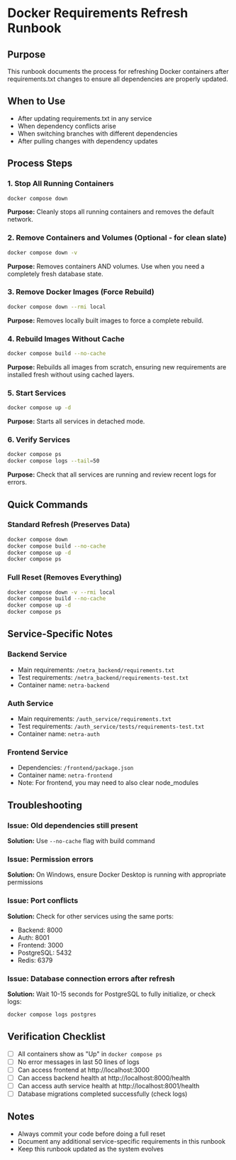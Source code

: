 # Docker Requirements Refresh Runbook

## Purpose
This runbook documents the process for refreshing Docker containers after requirements.txt changes to ensure all dependencies are properly updated.

## When to Use
- After updating requirements.txt in any service
- When dependency conflicts arise
- When switching branches with different dependencies
- After pulling changes with dependency updates

## Process Steps

### 1. Stop All Running Containers
```bash
docker compose down
```
**Purpose:** Cleanly stops all running containers and removes the default network.

### 2. Remove Containers and Volumes (Optional - for clean slate)
```bash
docker compose down -v
```
**Purpose:** Removes containers AND volumes. Use when you need a completely fresh database state.

### 3. Remove Docker Images (Force Rebuild)
```bash
docker compose down --rmi local
```
**Purpose:** Removes locally built images to force a complete rebuild.

### 4. Rebuild Images Without Cache
```bash
docker compose build --no-cache
```
**Purpose:** Rebuilds all images from scratch, ensuring new requirements are installed fresh without using cached layers.

### 5. Start Services
```bash
docker compose up -d
```
**Purpose:** Starts all services in detached mode.

### 6. Verify Services
```bash
docker compose ps
docker compose logs --tail=50
```
**Purpose:** Check that all services are running and review recent logs for errors.

## Quick Commands

### Standard Refresh (Preserves Data)
```bash
docker compose down
docker compose build --no-cache
docker compose up -d
docker compose ps
```

### Full Reset (Removes Everything)
```bash
docker compose down -v --rmi local
docker compose build --no-cache
docker compose up -d
docker compose ps
```

## Service-Specific Notes

### Backend Service
- Main requirements: `/netra_backend/requirements.txt`
- Test requirements: `/netra_backend/requirements-test.txt`
- Container name: `netra-backend`

### Auth Service
- Main requirements: `/auth_service/requirements.txt`
- Test requirements: `/auth_service/tests/requirements-test.txt`
- Container name: `netra-auth`

### Frontend Service
- Dependencies: `/frontend/package.json`
- Container name: `netra-frontend`
- Note: For frontend, you may need to also clear node_modules

## Troubleshooting

### Issue: Old dependencies still present
**Solution:** Use `--no-cache` flag with build command

### Issue: Permission errors
**Solution:** On Windows, ensure Docker Desktop is running with appropriate permissions

### Issue: Port conflicts
**Solution:** Check for other services using the same ports:
- Backend: 8000
- Auth: 8001  
- Frontend: 3000
- PostgreSQL: 5432
- Redis: 6379

### Issue: Database connection errors after refresh
**Solution:** Wait 10-15 seconds for PostgreSQL to fully initialize, or check logs:
```bash
docker compose logs postgres
```

## Verification Checklist

- [ ] All containers show as "Up" in `docker compose ps`
- [ ] No error messages in last 50 lines of logs
- [ ] Can access frontend at http://localhost:3000
- [ ] Can access backend health at http://localhost:8000/health
- [ ] Can access auth service health at http://localhost:8001/health
- [ ] Database migrations completed successfully (check logs)

## Notes

- Always commit your code before doing a full reset
- Document any additional service-specific requirements in this runbook
- Keep this runbook updated as the system evolves